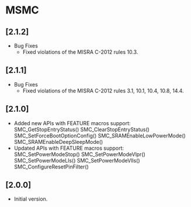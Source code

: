 # MSMC

## [2.1.2]

- Bug Fixes
  - Fixed violations of the MISRA C-2012 rules 10.3.

## [2.1.1]

- Bug Fixes
  - Fixed violations of the MISRA C-2012 rules 3.1, 10.1, 10.4, 10.8, 14.4.

## [2.1.0]

- Added new APIs with FEATURE macros support:
  SMC_GetStopEntryStatus()
  SMC_ClearStopEntryStatus()
  SMC_SetForceBootOptionConfig()
  SMC_SRAMEnableLowPowerMode()
  SMC_SRAMEnableDeepSleepMode()
- Updated APIs with FEATURE macros support:
  SMC_SetPowerModeStop()
  SMC_SetPowerModeVlpr()
  SMC_SetPowerModeLls()
  SMC_SetPowerModeVlls()
  SMC_ConfigureResetPinFilter()

## [2.0.0]

- Initial version.
